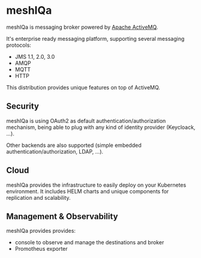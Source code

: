 # meshIQa

meshIQa is messaging broker powered by [Apache ActiveMQ](https://activemq.apache.org).

It's enterprise ready messaging platform, supporting several messaging protocols:
- JMS 1.1, 2.0, 3.0
- AMQP
- MQTT
- HTTP

This distribution provides unique features on top of ActiveMQ.

## Security

meshIQa is using OAuth2 as default authentication/authorization mechanism, being able to plug with any kind of identity provider (Keycloack, ...).

Other backends are also supported (simple embedded authentication/authorization, LDAP, ...).

## Cloud

meshIQa provides the infrastructure to easily deploy on your Kubernetes environment. It includes HELM charts and unique components for replication and scalability.

## Management & Observability

meshIQa provides provides:
* console to observe and manage the destinations and broker
* Promotheus exporter
